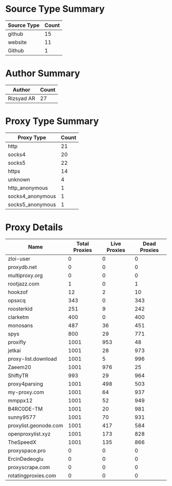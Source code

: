 # Source Type Summary

| Source Type | Count |
|-------------|-------|
| github | 15 |
| website | 11 |
| Github | 1 |


# Author Summary

| Author | Count |
|--------|-------|
| Rizsyad AR | 27 |


# Proxy Type Summary

| Proxy Type | Count |
|------------|-------|
| http | 21 |
| socks4 | 20 |
| socks5 | 22 |
| https | 14 |
| unknown | 4 |
| http_anonymous | 1 |
| socks4_anonymous | 1 |
| socks5_anonymous | 1 |


# Proxy Details

| Name | Total Proxies | Live Proxies | Dead Proxies |
|------|---------------|--------------|---------------|
| zloi-user | 0 | 0 | 0 |
| proxydb.net | 0 | 0 | 0 |
| multiproxy.org | 0 | 0 | 0 |
| rootjazz.com | 1 | 0 | 1 |
| hookzof | 12 | 2 | 10 |
| opsxcq | 343 | 0 | 343 |
| roosterkid | 251 | 9 | 242 |
| clarketm | 400 | 0 | 400 |
| monosans | 487 | 36 | 451 |
| spys | 800 | 29 | 771 |
| proxifly | 1001 | 953 | 48 |
| jetkai | 1001 | 28 | 973 |
| proxy-list.download | 1001 | 5 | 996 |
| Zaeem20 | 1001 | 976 | 25 |
| ShiftyTR | 993 | 29 | 964 |
| proxy4parsing | 1001 | 498 | 503 |
| my-proxy.com | 1001 | 64 | 937 |
| mmppx12 | 1001 | 52 | 949 |
| B4RC0DE-TM | 1001 | 20 | 981 |
| sunny9577 | 1001 | 70 | 931 |
| proxylist.geonode.com | 1001 | 417 | 584 |
| openproxylist.xyz | 1001 | 173 | 828 |
| TheSpeedX | 1001 | 135 | 866 |
| proxyspace.pro | 0 | 0 | 0 |
| ErcinDedeoglu | 0 | 0 | 0 |
| proxyscrape.com | 0 | 0 | 0 |
| rotatingproxies.com | 0 | 0 | 0 |

